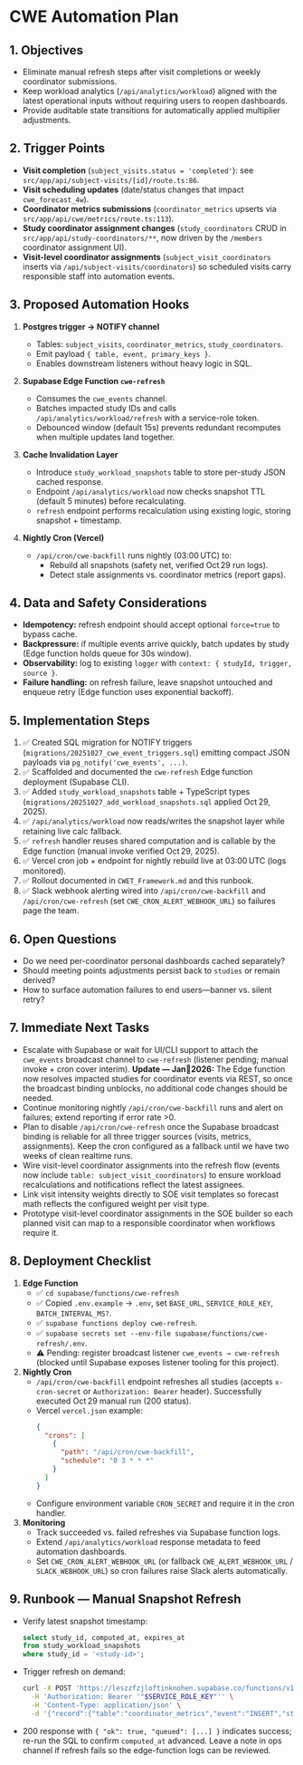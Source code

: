 # CWE Automation Plan

## 1. Objectives
- Eliminate manual refresh steps after visit completions or weekly coordinator submissions.
- Keep workload analytics (`/api/analytics/workload`) aligned with the latest operational inputs without requiring users to reopen dashboards.
- Provide auditable state transitions for automatically applied multiplier adjustments.

## 2. Trigger Points
- **Visit completion** (`subject_visits.status = 'completed'`): see `src/app/api/subject-visits/[id]/route.ts:86`.
- **Visit scheduling updates** (date/status changes that impact `cwe_forecast_4w`).
- **Coordinator metrics submissions** (`coordinator_metrics` upserts via `src/app/api/cwe/metrics/route.ts:113`).
- **Study coordinator assignment changes** (`study_coordinators` CRUD in `src/app/api/study-coordinators/**`, now driven by the `/members` coordinator assignment UI).
- **Visit-level coordinator assignments** (`subject_visit_coordinators` inserts via `/api/subject-visits/coordinators`) so scheduled visits carry responsible staff into automation events.

## 3. Proposed Automation Hooks
1. **Postgres trigger → NOTIFY channel**
   - Tables: `subject_visits`, `coordinator_metrics`, `study_coordinators`.
   - Emit payload `{ table, event, primary_keys }`.
   - Enables downstream listeners without heavy logic in SQL.

2. **Supabase Edge Function `cwe-refresh`**
   - Consumes the `cwe_events` channel.
   - Batches impacted study IDs and calls `/api/analytics/workload/refresh` with a service-role token.
   - Debounced window (default 15s) prevents redundant recomputes when multiple updates land together.

3. **Cache Invalidation Layer**
   - Introduce `study_workload_snapshots` table to store per-study JSON cached response.
   - Endpoint `/api/analytics/workload` now checks snapshot TTL (default 5 minutes) before recalculating.
   - `refresh` endpoint performs recalculation using existing logic, storing snapshot + timestamp.

4. **Nightly Cron (Vercel)**
   - `/api/cron/cwe-backfill` runs nightly (03:00 UTC) to:
     - Rebuild all snapshots (safety net, verified Oct 29 run logs).
     - Detect stale assignments vs. coordinator metrics (report gaps).

## 4. Data and Safety Considerations
- **Idempotency:** refresh endpoint should accept optional `force=true` to bypass cache.
- **Backpressure:** if multiple events arrive quickly, batch updates by study (Edge function holds queue for 30s window).
- **Observability:** log to existing `logger` with `context: { studyId, trigger, source }`.
- **Failure handling:** on refresh failure, leave snapshot untouched and enqueue retry (Edge function uses exponential backoff).

## 5. Implementation Steps
1. ✅ Created SQL migration for NOTIFY triggers (`migrations/20251027_cwe_event_triggers.sql`) emitting compact JSON payloads via `pg_notify('cwe_events', ...)`.
2. ✅ Scaffolded and documented the `cwe-refresh` Edge function deployment (Supabase CLI).
3. ✅ Added `study_workload_snapshots` table + TypeScript types (`migrations/20251027_add_workload_snapshots.sql` applied Oct 29, 2025).
4. ✅ `/api/analytics/workload` now reads/writes the snapshot layer while retaining live calc fallback.
5. ✅ `refresh` handler reuses shared computation and is callable by the Edge function (manual invoke verified Oct 29, 2025).
6. ✅ Vercel cron job + endpoint for nightly rebuild live at 03:00 UTC (logs monitored).
7. ✅ Rollout documented in `CWET_Framework.md` and this runbook.
8. ✅ Slack webhook alerting wired into `/api/cron/cwe-backfill` and `/api/cron/cwe-refresh` (set `CWE_CRON_ALERT_WEBHOOK_URL`) so failures page the team.

## 6. Open Questions
- Do we need per-coordinator personal dashboards cached separately?
- Should meeting points adjustments persist back to `studies` or remain derived?
- How to surface automation failures to end users—banner vs. silent retry?

## 7. Immediate Next Tasks

- Escalate with Supabase or wait for UI/CLI support to attach the `cwe_events` broadcast channel to `cwe-refresh` (listener pending; manual invoke + cron cover interim). **Update — Jan2026:** The Edge function now resolves impacted studies for coordinator events via REST, so once the broadcast binding unblocks, no additional code changes should be needed.
- Continue monitoring nightly `/api/cron/cwe-backfill` runs and alert on failures; extend reporting if error rate >0.
- Plan to disable `/api/cron/cwe-refresh` once the Supabase broadcast binding is reliable for all three trigger sources (visits, metrics, assignments). Keep the cron configured as a fallback until we have two weeks of clean realtime runs.
- Wire visit-level coordinator assignments into the refresh flow (events now include `table: subject_visit_coordinators`) to ensure workload recalculations and notifications reflect the latest assignees.
- Link visit intensity weights directly to SOE visit templates so forecast math reflects the configured weight per visit type.
- Prototype visit-level coordinator assignments in the SOE builder so each planned visit can map to a responsible coordinator when workflows require it.

## 8. Deployment Checklist
1. **Edge Function**
   - ✅ `cd supabase/functions/cwe-refresh`
   - ✅ Copied `.env.example` → `.env`, set `BASE_URL`, `SERVICE_ROLE_KEY`, `BATCH_INTERVAL_MS?`.
   - ✅ `supabase functions deploy cwe-refresh`.
   - ✅ `supabase secrets set --env-file supabase/functions/cwe-refresh/.env`.
   - ⚠️ Pending: register broadcast listener `cwe_events → cwe-refresh` (blocked until Supabase exposes listener tooling for this project).
2. **Nightly Cron**
   - `/api/cron/cwe-backfill` endpoint refreshes all studies (accepts `x-cron-secret` or `Authorization: Bearer` header). Successfully executed Oct 29 manual run (200 status).
   - Vercel `vercel.json` example:
     ```json
     {
       "crons": [
         {
           "path": "/api/cron/cwe-backfill",
           "schedule": "0 3 * * *"
         }
       ]
     }
     ```
   - Configure environment variable `CRON_SECRET` and require it in the cron handler.
3. **Monitoring**
   - Track succeeded vs. failed refreshes via Supabase function logs.
   - Extend `/api/analytics/workload` response metadata to feed automation dashboards.
   - Set `CWE_CRON_ALERT_WEBHOOK_URL` (or fallback `CWE_ALERT_WEBHOOK_URL` / `SLACK_WEBHOOK_URL`) so cron failures raise Slack alerts automatically.

## 9. Runbook — Manual Snapshot Refresh
- Verify latest snapshot timestamp:
  ```sql
  select study_id, computed_at, expires_at
  from study_workload_snapshots
  where study_id = '<study-id>';
  ```
- Trigger refresh on demand:
  ```bash
  curl -X POST 'https://leszzfzjloftinknohen.supabase.co/functions/v1/cwe-refresh' \
    -H 'Authorization: Bearer '"$SERVICE_ROLE_KEY"'' \
    -H 'Content-Type: application/json' \
    -d '{"record":{"table":"coordinator_metrics","event":"INSERT","study_id":"<study-id>"}}'
  ```
- 200 response with `{ "ok": true, "queued": [...] }` indicates success; re-run the SQL to confirm `computed_at` advanced. Leave a note in ops channel if refresh fails so the edge-function logs can be reviewed.
